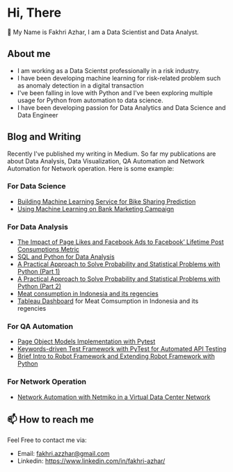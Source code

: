 # Hi, There
👋 My Name is Fakhri Azhar, I am a Data Scientist and Data Analyst. 
## About me
- I am working as a Data Scientst professionally in a risk industry.
- I have been developing machine learning for risk-related problem such as anomaly detection in a digital transaction
- I've been falling in love with Python and I've been exploring multiple usage for Python from automation to data science.
- I have been developing passion for Data Analytics and Data Science and Data Engineer
## Blog and Writing
Recently I've published my writing in Medium. So far my publications are about Data Analysis, Data Visualization, QA Automation and Network Automation for Network operation. Here is some example:
### For Data Science
- [Building Machine Learning Service for Bike Sharing Prediction](https://github.com/aifakhri/bike-sharing-prediction)
- [Using Machine Learning on Bank Marketing Campaign](https://github.com/aifakhri/ml-model-bank-marketing)
### For Data Analysis
- [The Impact of Page Likes and Facebook Ads to Facebook’ Lifetime Post Consumptions Metric](https://github.com/aifakhri/statistics-facebook-metrics)
- [SQL and Python for Data Analysis](https://medium.com/@zeitdeuter/sql-and-python-for-data-analysis-605f255125e)
- [A Practical Approach to Solve Probability and Statistical Problems with Python (Part 1)](https://medium.com/@zeitdeuter/a-practical-approach-to-solve-probability-and-statistical-problems-with-python-part-1-755c8a12f916)
- [A Practical Approach to Solve Probability and Statistical Problems with Python (Part 2)](https://medium.com/@zeitdeuter/a-practical-approach-to-solve-probability-and-statistical-problems-with-python-part-2-1389227a3a66)
- [Meat consumption in Indonesia and its regencies](https://medium.com/@zeitdeuter/meat-consumption-in-indonesia-and-its-regencies-e436c2638546)
- [Tableau Dashboard](https://tabsoft.co/3hgI6dz) for Meat Comsumption in Indonesia and its regencies

### For QA Automation
- [Page Object Models Implementation with Pytest](https://medium.com/@zeitdeuter/page-object-models-implementation-with-pytest-b9673744b8c0)
- [Keywords-driven Test Framework with PyTest for Automated API Testing](https://medium.com/@zeitdeuter/keywords-driven-test-framework-with-pytest-for-automated-api-testing-b8344e9df523)
- [Brief Intro to Robot Framework and Extending Robot Framework with Python](https://medium.com/@zeitdeuter/brief-intro-to-robot-framework-and-extending-robot-framework-with-python-7c8b795dca7f)

### For Network Operation
- [Network Automation with Netmiko in a Virtual Data Center Network](https://medium.com/@zeitdeuter/network-automation-with-netmiko-in-a-virtual-data-center-network-9888dc270d8)

## 📫 How to reach me
Feel Free to contact me via:
- Email: <fakhri.azzhar@gmail.com>
- Linkedin: <https://www.linkedin.com/in/fakhri-azhar/>
